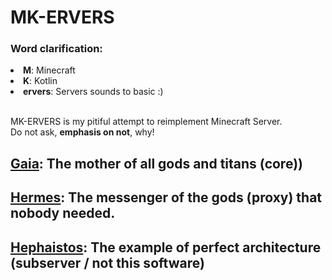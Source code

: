 <h1>MK-ERVERS</h1>

<h3>Word clarification:</h3>
<li><b>M</b>: Minecraft</li>
<li><b>K</b>: Kotlin</li>
<li><b>ervers</b>: Servers sounds to basic :)</li>

<br>

MK-ERVERS is my pitiful attempt to reimplement Minecraft Server. \
Do not ask, **emphasis on not**, why!

## <a href="https://github.com/kxmpxtxnt/mk-ervers/tree/master/gaia">Gaia</a>: The mother of all gods and titans (core))
## <a href="https://github.com/kxmpxtxnt/mk-ervers/tree/master/hermes">Hermes</a>: The messenger of the gods (proxy) that nobody needed.
## <a href="https://github.com/kxmpxtxnt/mk-ervers/tree/master/hephaistos">Hephaistos</a>: The example of perfect architecture (subserver / not this software)